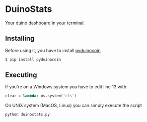 # DuinoStats
Your duino dashboard in your terminal.

## Installing
Before using it, you have to install [pyduinocoin](https://github.com/BackrndSource/pyduinocoin)

```bash
$ pip install pyduinocoin
```
## Executing
If you're on a Windows system you have to edit line 13 with:

```python
clear = lambda: os.system('cls')
```
On UNIX system (MacOS, Linux) you can simply execute the script

```bash
python duinostats.py
```
